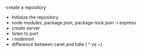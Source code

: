 -create a repository
- Initiaize the repository
- node modules, package.json, package-lock.json
-i express
- create server
- listen to port
- i nodemon
- difference between caret and tidle ( ^ vs ~)
